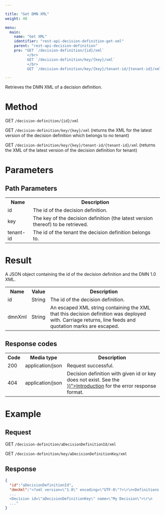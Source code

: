 ```yaml
---

title: "Get DMN XML"
weight: 40

menu:
  main:
    name: "Get XML"
    identifier: "rest-api-decision-definition-get-xml"
    parent: "rest-api-decision-definition"
    pre: "GET `/decision-definition/{id}/xml`
          </br>
          GET `/decision-definition/key/{key}/xml`
          </br>
          GET `/decision-definition/key/{key}/tenant-id/{tenant-id}/xml`"

---
```



Retrieves the DMN XML of a decision definition.


# Method

GET `/decision-definition/{id}/xml`

GET `/decision-definition/key/{key}/xml` (returns the XML for the latest version of the decision definition which belongs to no tenant)

GET `/decision-definition/key/{key}/tenant-id/{tenant-id}/xml` (returns the XML of the latest version of the decision definition for tenant)


# Parameters

## Path Parameters

<table class="table table-striped">
  <tr>
    <th>Name</th>
    <th>Description</th>
  </tr>
  <tr>
    <td>id</td>
    <td>The id of the decision definition.</td>
  </tr>
  <tr>
    <td>key</td>
    <td>The key of the decision definition (the latest version thereof) to be retrieved.</td>
  </tr>
  <tr>
    <td>tenant-id</td>
    <td>The id of the tenant the decision definition belongs to.</td>
  </tr>
</table>

# Result

A JSON object containing the id of the decision definition and the DMN 1.0 XML.

<table class="table table-striped">
  <tr>
    <th>Name</th>
    <th>Value</th>
    <th>Description</th>
  </tr>
  <tr>
    <td>id</td>
    <td>String</td>
    <td>The id of the decision definition.</td>
  </tr>
  <tr>
    <td>dmnXml</td>
    <td>String</td>
    <td>An escaped XML string containing the XML that this decision definition was deployed with. Carriage returns, line feeds and quotation marks are escaped.</td>
  </tr>
</table>


## Response codes

<table class="table table-striped">
  <tr>
    <th>Code</th>
    <th>Media type</th>
    <th>Description</th>
  </tr>
  <tr>
    <td>200</td>
    <td>application/json</td>
    <td>Request successful.</td>
  </tr>
  <tr>
    <td>404</td>
    <td>application/json</td>
    <td>
      Decision definition with given id or key does not exist.
      See the <a href="{{< ref "/reference/rest/overview/_index.md#error-handling" >}}">Introduction</a> for the error response format.
    </td>
  </tr>
</table>


# Example

## Request

GET `/decision-definition/aDecisionDefinitionId/xml`

GET `/decision-definition/key/aDecisionDefinitionKey/xml`

## Response

```json
{
  "id":"aDecisionDefinitionId",
  "dmnXml":"<?xml version=\"1.0\" encoding=\"UTF-8\"?>\r\n<Definitions xmlns:xsi=\"http://www.w3.org/2001/XMLSchema-instance\"
  ...
  <Decision id=\"aDecisionDefinitionKey\" name=\"My Decision\">\r\n
  ..."
}
```
